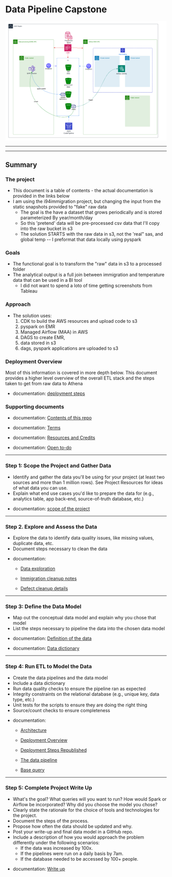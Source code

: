 
# Data Pipeline Capstone

![](doc/deployment.png)

---
---

## Summary

### The project
- This document is a table of contents - the actual documentation is provided in the links below
- I am using the i94immigration project, but changing the input from the static snapshots provided to "fake" raw data 
  - The goal is the have a dataset that grows periodically and is stored parameterized By year/month/day
  - So this 'pretend' data will be pre-processed csv data that I'll copy into the raw bucket in s3
  - The solution STARTS with the raw data in s3, not the 'real" sas, and global temp -- I preformat that data locally using pyspark

### Goals
- The functional goal is to transform the "raw" data in s3 to a processed folder 
- The analytical output is a full join between immigration and temperature data that can be used in a BI tool
  - I did not want to spend a loto of time getting screenshots from Tableau


### Approach
- The solution uses:
  1. CDK to build the AWS resources and upload code to s3
  2. pyspark on EMR
  3. Managed Airflow (MAA) in AWS
  4. DAGS to create EMR, 
  5. data stored in s3
  6. dags, pyspark applications are uploaded to s3


### Deployment Overview
Most of this information is covered in more depth below.
This document provides a higher level overview of the overall ETL stack and the steps taken to get from raw data to Athena

* documentation: [deployment steps](doc/deployment-screenshots.md)


### Supporting documents

* documentation: [Contents of this repo](doc/step1.capstone-repo.md)

* documentation:  [Terms](doc/terms.md)

* documentation: [Resources and Credits](doc/resources.md)

* documentation: [Open to-do](doc/todo.py)

---


### Step 1: Scope the Project and Gather Data
- Identify and gather the data you'll be using for your project (at least two sources and more than 1 million rows). See Project Resources for ideas of what data you can use.
- Explain what end use cases you'd like to prepare the data for (e.g., analytics table, app back-end, source-of-truth database, etc.)


* documentation:   [scope of the project](doc/step1.scope.md)

---

### Step 2. Explore and Assess the Data
- Explore the data to identify data quality issues, like missing values, duplicate data, etc.
- Document steps necessary to clean the data


* documentation:   
  * [Data exploration](doc/step2.explore.md)
  
  * [Immigration cleanup notes](doc/step2.labnotes1.md)

  * [Defect cleanup details](doc/step2.labnotes2.md)
---

### Step 3: Define the Data Model
- Map out the conceptual data model and explain why you chose that model
- List the steps necessary to pipeline the data into the chosen data model


* documentation:   [Definition of the data](doc/step3.define.md)

* documentation:  [Data dictionary](doc/data_dictionary.md)

---

### Step 4: Run ETL to Model the Data
- Create the data pipelines and the data model
- Include a data dictionary
- Run data quality checks to ensure the pipeline ran as expected
- Integrity constraints on the relational database (e.g., unique key, data type, etc.)
- Unit tests for the scripts to ensure they are doing the right thing
- Source/count checks to ensure completeness


* documentation:
  - [Architecture](doc/step4.architecture.md)

  - [Deployment Overview](doc/step4.deployment.md)
  
  - [Deployment Steps Republished](doc/deployment-screenshots.md)

  - [The data pipeline](doc/step4.pipeline.md)

  - [Base query](doc/step4.proof-of-concept.md)

---


### Step 5: Complete Project Write Up
- What's the goal? What queries will you want to run? How would Spark or Airflow be incorporated? Why did you choose the model you chose?
- Clearly state the rationale for the choice of tools and technologies for the project.
- Document the steps of the process.
- Propose how often the data should be updated and why.
- Post your write-up and final data model in a GitHub repo.
- Include a description of how you would approach the problem differently under the following scenarios:
  - If the data was increased by 100x.
  - If the pipelines were run on a daily basis by 7am.
  - If the database needed to be accessed by 100+ people.


* documentation:  [Write up](doc/step5.write_up.md)



